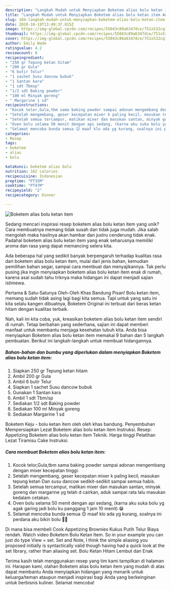 ```yaml
---
description: "Langkah Mudah untuk Menyiapkan Boketem alias bolu ketan item Anti Gagal"
title: "Langkah Mudah untuk Menyiapkan Boketem alias bolu ketan item Anti Gagal"
slug: 104-langkah-mudah-untuk-menyiapkan-boketem-alias-bolu-ketan-item-anti-gagal
date: 2020-10-19T13:49:37.815Z
image: https://img-global.cpcdn.com/recipes/55043c89a6347dce/751x532cq70/boketem-alias-bolu-ketan-item-foto-resep-utama.jpg
thumbnail: https://img-global.cpcdn.com/recipes/55043c89a6347dce/751x532cq70/boketem-alias-bolu-ketan-item-foto-resep-utama.jpg
cover: https://img-global.cpcdn.com/recipes/55043c89a6347dce/751x532cq70/boketem-alias-bolu-ketan-item-foto-resep-utama.jpg
author: Emily Wade
ratingvalue: 4.2
reviewcount: 8
recipeingredient:
- "250 gr Tepung ketan hitam"
- "200 gr Gula"
- "6 butir Telur"
- "1 sachet Susu dancow bubuk"
- "1 Santan kara"
- "1 sdt Tbmsp"
- "1/2 sdt Baking powder"
- "100 ml Minyak goreng"
- " Margarine 1 sd"
recipeinstructions:
- "Kocok telor,Gula,tbm sama baking powder sampai adonan mengembang dengan mixer kecepatan tinggi."
- "Setelah mengembang, geser kecepatan mixer k paling kecil, masukan tepung ketan Dan susu dancow sedikit-sedikit sampai semua habis."
- "Setelah semua tercampur, matikan mixer dan masukan santan, minyak goreng dan margarine yg telah d cairkan, aduk sampai rata lalu masukan kedalam cetakan."
- "Oven bolu selama 50 menit dengan api sedang, (karna aku suka bolu yg agak garing jadi bolu ku panggang 1 jam 10 menit) 😁"
- "Selamat mencoba bunda semua 😊 maaf klo ada yg kurang, soalnya ini perdana aku bikin bolu 🤭😁"
categories:
- Resep
tags:
- boketem
- alias
- bolu

katakunci: boketem alias bolu 
nutrition: 162 calories
recipecuisine: Indonesian
preptime: "PT35M"
cooktime: "PT47M"
recipeyield: "2"
recipecategory: Dinner

---
```



![Boketem alias bolu ketan item](https://img-global.cpcdn.com/recipes/55043c89a6347dce/751x532cq70/boketem-alias-bolu-ketan-item-foto-resep-utama.jpg)

Sedang mencari inspirasi resep boketem alias bolu ketan item yang unik? Cara membuatnya memang tidak susah dan tidak juga mudah. Jika salah mengolah maka hasilnya akan hambar dan justru cenderung tidak enak. Padahal boketem alias bolu ketan item yang enak seharusnya memiliki aroma dan rasa yang dapat memancing selera kita.

Ada beberapa hal yang sedikit banyak berpengaruh terhadap kualitas rasa dari boketem alias bolu ketan item, mulai dari jenis bahan, kemudian pemilihan bahan segar, sampai cara membuat dan menyajikannya. Tak perlu pusing jika ingin menyiapkan boketem alias bolu ketan item enak di rumah, karena asal sudah tahu triknya maka hidangan ini dapat menjadi sajian istimewa.

Pertama &amp; Satu-Satunya Oleh-Oleh Khas Bandung Pisan! Bolu ketan item, memang sudah tidak asing lagi bagi kita semua. Tapi untuk yang satu ini kita selalu kangen dibuatnya, Boketem Original ini terbuat dari beras ketan hitam dengan kualitas terbaik.


Nah, kali ini kita coba, yuk, kreasikan boketem alias bolu ketan item sendiri di rumah. Tetap berbahan yang sederhana, sajian ini dapat memberi manfaat untuk membantu menjaga kesehatan tubuh kita. Anda bisa menyiapkan Boketem alias bolu ketan item memakai 9 bahan dan 5 langkah pembuatan. Berikut ini langkah-langkah untuk membuat hidangannya.

<!--inarticleads1-->

##### Bahan-bahan dan bumbu yang diperlukan dalam menyiapkan Boketem alias bolu ketan item:

1. Siapkan 250 gr Tepung ketan hitam
1. Ambil 200 gr Gula
1. Ambil 6 butir Telur
1. Siapkan 1 sachet Susu dancow bubuk
1. Gunakan 1 Santan kara
1. Ambil 1 sdt Tbm/sp
1. Sediakan 1/2 sdt Baking powder
1. Sediakan 100 ml Minyak goreng
1. Sediakan  Margarine 1 sd


Boketem Keju - bolu ketan item oleh oleh khas bandung. Penyembuhan Mempersiapkan Lezat Boketem alias bolu ketan item Instruksi. Resep: Appetizing Boketem alias bolu ketan item Teknik. Harga tinggi Pelatihan Lezat Tiramisu Cake Instruksi. 

<!--inarticleads2-->

##### Cara membuat Boketem alias bolu ketan item:

1. Kocok telor,Gula,tbm sama baking powder sampai adonan mengembang dengan mixer kecepatan tinggi.
1. Setelah mengembang, geser kecepatan mixer k paling kecil, masukan tepung ketan Dan susu dancow sedikit-sedikit sampai semua habis.
1. Setelah semua tercampur, matikan mixer dan masukan santan, minyak goreng dan margarine yg telah d cairkan, aduk sampai rata lalu masukan kedalam cetakan.
1. Oven bolu selama 50 menit dengan api sedang, (karna aku suka bolu yg agak garing jadi bolu ku panggang 1 jam 10 menit) 😁
1. Selamat mencoba bunda semua 😊 maaf klo ada yg kurang, soalnya ini perdana aku bikin bolu 🤭😁


Di mana bisa membeli Cook Appetizing Brownies Kukus Putih Telur Biaya rendah. Watch video Boketem Bolu Ketan Item. So in your example you can just do type View = set. Set and Note, I think the simple aliasing you proposed initially is syntactically valid though having had a quick look at the set library, rather than aliasing set. Bolu Ketan Hitam Lembut dan Enak 

Terima kasih telah menggunakan resep yang tim kami tampilkan di halaman ini. Harapan kami, olahan Boketem alias bolu ketan item yang mudah di atas dapat membantu Anda menyiapkan hidangan yang menarik untuk keluarga/teman ataupun menjadi inspirasi bagi Anda yang berkeinginan untuk berbisnis kuliner. Selamat mencoba!
